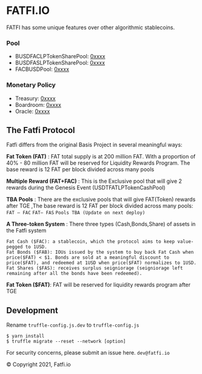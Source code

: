 # FATFI.IO

FATFI has some unique features over other algorithmic stablecoins.

### Pool

+ BUSDFACLPTokenSharePool: [0xxxx](https://xxx)
+ BUSDFASLPTokenSharePool: [0xxxx](https://xxx)
+ FACBUSDPool: [0xxxx](https://xxx)



### Monetary Policy
+ Treasury: [0xxxx](https://xxx)
+ Boardroom: [0xxxx](https://xxx)
+ Oracle: [0xxxx](https://xxx)

## The Fatfi Protocol

Fatfi differs from the original Basis Project in several meaningful ways:

**Fat Token (FAT)** : 
FAT total supply is at 200 million FAT. With a proportion of 40% - 80 million FAT will be reserved for Liquidity Rewards Program. The base reward is 12 FAT per block divided across many pools

**Multiple Reward (FAT+FAC)** :
This is the Exclusive pool that will give 2 rewards during the Genesis Event (USDTFATLPTokenCashPool)

**TBA Pools** :
There are the exclusive pools that will give FAT(Token) rewards after TGE ,The base reward is 12 FAT per block divided across many pools:
``FAT – FAC``
``FAT– FAS``
``Pools TBA (Update on next deploy)``

**A Three-token System** :
There three types (Cash,Bonds,Share) of assets in the Fatfi system

    Fat Cash ($FAC): a stablecoin, which the protocol aims to keep value-pegged to 1USD.
    Fat Bonds ($FAB): IOUs issued by the system to buy back Fat Cash when price($FAT) < $1. Bonds are sold at a meaningful discount to price($FAT), and redeemed at 1USD when price($FAT) normalizes to 1USD.
    Fat Shares ($FAS): receives surplus seigniorage (seigniorage left remaining after all the bonds have been redeemed).

**Fat Token ($FAT)**:  FAT will be reserved for liquidity rewards program after TGE

## Development
Rename `truffle-config.js.dev` to `truffle-config.js`
```
$ yarn install
$ truffle migrate --reset --network [option]

```

For security concerns, please submit an issue here.
``
dev@fatfi.io
``

© Copyright 2021, Fatfi.io
